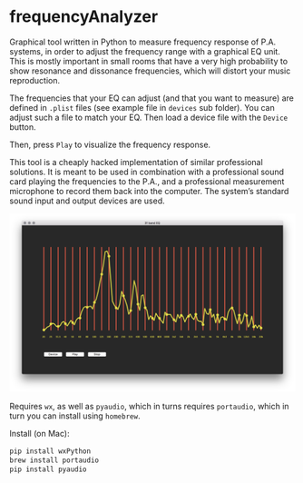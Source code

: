 # frequencyAnalyzer

Graphical tool written in Python to measure frequency response of P.A. systems, in order to adjust the frequency range with a graphical EQ unit. This is mostly important in small rooms that have a very high probability to show resonance and dissonance frequencies, which will distort your music reproduction.

The frequencies that your EQ can adjust (and that you want to measure) are defined in `.plist` files (see example file in `devices` sub folder). You can adjust such a file to match your EQ. Then load a device file with the `Device` button.

Then, press `Play` to visualize the frequency response. 

This tool is a cheaply hacked implementation of similar professional solutions. It is meant to be used in combination with a professional sound card playing the frequencies to the P.A., and a professional measurement microphone to record them back into the computer. The system’s standard sound input and output devices are used.

![](window.png)

Requires  `wx`, as well as `pyaudio`, which in turns requires `portaudio`, which in turn you can install using `homebrew`.

Install (on Mac):

```
pip install wxPython
brew install portaudio
pip install pyaudio
```